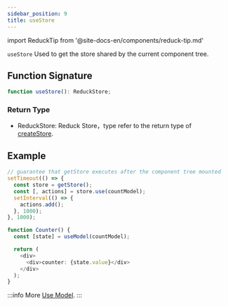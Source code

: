 ```yaml
---
sidebar_position: 9
title: useStore
---
```


import ReduckTip from '@site-docs-en/components/reduck-tip.md'

<ReduckTip />

`useStore` Used to get the store shared by the current component tree.


## Function Signature

```ts
function useStore(): ReduckStore;
```

### Return Type

- ReduckStore: Reduck Store，type refer to the return type of [createStore](./create-store.md).

## Example

```ts
// guarantee that getStore executes after the component tree mounted
setTimeout(() => {
  const store = getStore();
  const [, actions] = store.use(countModel);
  setInterval(() => {
    actions.add();
  }, 1000);
}, 1000);

function Counter() {
  const [state] = useModel(countModel);

  return (
    <div>
      <div>counter: {state.value}</div>
    </div>
  );
}
```

:::info More
[Use Model](/docs/guides/topic-detail/model/use-model).
:::
